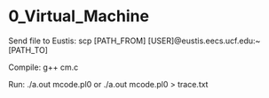 # 0_Virtual_Machine

Send file to Eustis: scp [PATH_FROM] [USER]@eustis.eecs.ucf.edu:~[PATH_TO]

Compile: g++ cm.c

Run:    ./a.out mcode.pl0   or  ./a.out mcode.pl0 > trace.txt
